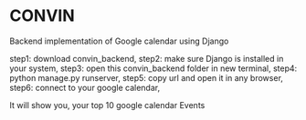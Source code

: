 # CONVIN
Backend implementation of Google calendar using Django


step1: download convin_backend, 
step2: make sure Django is installed in your system, 
step3: open this convin_backend folder in new terminal, 
step4: python manage.py runserver, 
step5: copy url and open it in any browser, 
step6: connect to your google calendar, 

It will show you, your top 10 google calendar Events
